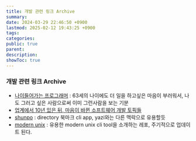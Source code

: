```yaml
---
title: 개발 관련 링크 Archive
summary: 
date: 2024-03-29 22:46:50 +0900
lastmod: 2025-02-12 19:43:25 +0900
tags: 
categories: 
public: true
parent: 
description: 
showToc: true
---
```

### 개발 관련 링크 Archive

- [나이들어가는 프로그래머](https://news.hada.io/topic?id=19034) : 63세의 나이에도 더 일을 하고싶은 마음이 부러워서, 나도 그러고 싶은 사람으로써 이미 그런사람을 보는 기분
- [업계에서 10년 있은 뒤, 마음이 바뀐 소프트웨어 개발 토픽들](https://news.hada.io/topic?id=19081)
- [shunpo](https://news.hada.io/topic?id=19165) : directory 북마크 cli app, yazi와는 다른 맥락으로 유용할듯
- [modern unix](https://github.com/ibraheemdev/modern-unix?tab=readme-ov-file) : 유용한 modern unix cli tool을 소개하는 레포, 주기적으로 업데이트 된다.
